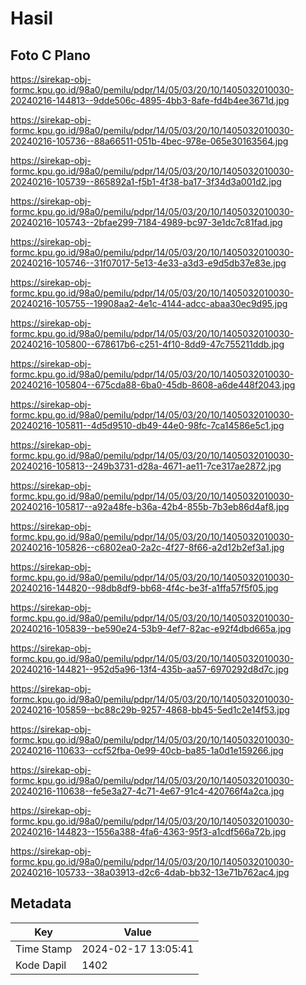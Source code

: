 # Hasil

## Foto C Plano

https://sirekap-obj-formc.kpu.go.id/98a0/pemilu/pdpr/14/05/03/20/10/1405032010030-20240216-144813--9dde506c-4895-4bb3-8afe-fd4b4ee3671d.jpg

https://sirekap-obj-formc.kpu.go.id/98a0/pemilu/pdpr/14/05/03/20/10/1405032010030-20240216-105736--88a66511-051b-4bec-978e-065e30163564.jpg

https://sirekap-obj-formc.kpu.go.id/98a0/pemilu/pdpr/14/05/03/20/10/1405032010030-20240216-105739--865892a1-f5b1-4f38-ba17-3f34d3a001d2.jpg

https://sirekap-obj-formc.kpu.go.id/98a0/pemilu/pdpr/14/05/03/20/10/1405032010030-20240216-105743--2bfae299-7184-4989-bc97-3e1dc7c81fad.jpg

https://sirekap-obj-formc.kpu.go.id/98a0/pemilu/pdpr/14/05/03/20/10/1405032010030-20240216-105746--31f07017-5e13-4e33-a3d3-e9d5db37e83e.jpg

https://sirekap-obj-formc.kpu.go.id/98a0/pemilu/pdpr/14/05/03/20/10/1405032010030-20240216-105755--19908aa2-4e1c-4144-adcc-abaa30ec9d95.jpg

https://sirekap-obj-formc.kpu.go.id/98a0/pemilu/pdpr/14/05/03/20/10/1405032010030-20240216-105800--678617b6-c251-4f10-8dd9-47c755211ddb.jpg

https://sirekap-obj-formc.kpu.go.id/98a0/pemilu/pdpr/14/05/03/20/10/1405032010030-20240216-105804--675cda88-6ba0-45db-8608-a6de448f2043.jpg

https://sirekap-obj-formc.kpu.go.id/98a0/pemilu/pdpr/14/05/03/20/10/1405032010030-20240216-105811--4d5d9510-db49-44e0-98fc-7ca14586e5c1.jpg

https://sirekap-obj-formc.kpu.go.id/98a0/pemilu/pdpr/14/05/03/20/10/1405032010030-20240216-105813--249b3731-d28a-4671-ae11-7ce317ae2872.jpg

https://sirekap-obj-formc.kpu.go.id/98a0/pemilu/pdpr/14/05/03/20/10/1405032010030-20240216-105817--a92a48fe-b36a-42b4-855b-7b3eb86d4af8.jpg

https://sirekap-obj-formc.kpu.go.id/98a0/pemilu/pdpr/14/05/03/20/10/1405032010030-20240216-105826--c6802ea0-2a2c-4f27-8f66-a2d12b2ef3a1.jpg

https://sirekap-obj-formc.kpu.go.id/98a0/pemilu/pdpr/14/05/03/20/10/1405032010030-20240216-144820--98db8df9-bb68-4f4c-be3f-a1ffa57f5f05.jpg

https://sirekap-obj-formc.kpu.go.id/98a0/pemilu/pdpr/14/05/03/20/10/1405032010030-20240216-105839--be590e24-53b9-4ef7-82ac-e92f4dbd665a.jpg

https://sirekap-obj-formc.kpu.go.id/98a0/pemilu/pdpr/14/05/03/20/10/1405032010030-20240216-144821--952d5a96-13f4-435b-aa57-6970292d8d7c.jpg

https://sirekap-obj-formc.kpu.go.id/98a0/pemilu/pdpr/14/05/03/20/10/1405032010030-20240216-105859--bc88c29b-9257-4868-bb45-5ed1c2e14f53.jpg

https://sirekap-obj-formc.kpu.go.id/98a0/pemilu/pdpr/14/05/03/20/10/1405032010030-20240216-110633--ccf52fba-0e99-40cb-ba85-1a0d1e159266.jpg

https://sirekap-obj-formc.kpu.go.id/98a0/pemilu/pdpr/14/05/03/20/10/1405032010030-20240216-110638--fe5e3a27-4c71-4e67-91c4-420766f4a2ca.jpg

https://sirekap-obj-formc.kpu.go.id/98a0/pemilu/pdpr/14/05/03/20/10/1405032010030-20240216-144823--1556a388-4fa6-4363-95f3-a1cdf566a72b.jpg

https://sirekap-obj-formc.kpu.go.id/98a0/pemilu/pdpr/14/05/03/20/10/1405032010030-20240216-105733--38a03913-d2c6-4dab-bb32-13e71b762ac4.jpg


## Metadata

| Key        | Value               |
| ---------- | ------------------- |
| Time Stamp | 2024-02-17 13:05:41 |
| Kode Dapil | 1402                |



